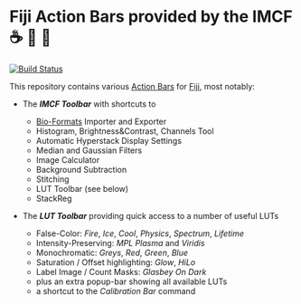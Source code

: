 # Fiji Action Bars provided by the IMCF :coffee: :microscope: :symbols:

[![Build Status](https://travis-ci.com/imcf/imcf-fiji-toolbars.svg?branch=master)](https://travis-ci.com/imcf/imcf-fiji-toolbars)

This repository contains various [Action Bars][1] for [Fiji][2], most notably:

- The ***IMCF Toolbar*** with shortcuts to
  - [Bio-Formats][3] Importer and Exporter
  - Histogram, Brightness&Contrast, Channels Tool
  - Automatic Hyperstack Display Settings
  - Median and Gaussian Filters
  - Image Calculator
  - Background Subtraction
  - Stitching
  - LUT Toolbar (see below)
  - StackReg

- The ***LUT Toolbar*** providing quick access to a number of useful LUTs
  - False-Color: *Fire*, *Ice*, *Cool*, *Physics*, *Spectrum*, *Lifetime*
  - Intensity-Preserving: *MPL Plasma* and *Viridis*
  - Monochromatic: *Greys*, *Red*, *Green*, *Blue*
  - Saturation / Offset highlighting: *Glow*, *HiLo*
  - Label Image / Count Masks: *Glasbey On Dark*
  - plus an extra popup-bar showing all available LUTs
  - a shortcut to the *Calibration Bar* command

[1]: http://imagejdocu.tudor.lu/doku.php?id=plugin:utilities:action_bar:start
[2]: https://fiji.sc
[3]: https://imagej.net/Bio-Formats